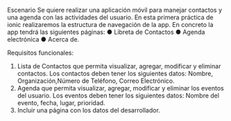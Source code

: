 Escenario
Se quiere realizar una aplicación móvil para manejar contactos y una agenda con las
actividades del usuario. En esta primera práctica de ionic realizaremos la estructura de
navegación de la app. En concreto la app tendrá las siguientes páginas:
● Libreta de Contactos
● Agenda electrónica
● Acerca de.

Requisitos funcionales:
1. Lista de Contactos que permita visualizar, agregar, modificar y eliminar contactos.
Los contactos deben tener los siguientes datos: Nombre, Organización,Número de
Teléfono, Correo Electrónico.
2. Agenda que permita visualizar, agregar, modificar y eliminar los eventos del usuario.
Los eventos deben tener los siguientes datos: Nombre del evento, fecha, lugar,
prioridad.
3. Incluir una página con los datos del desarrollador.
